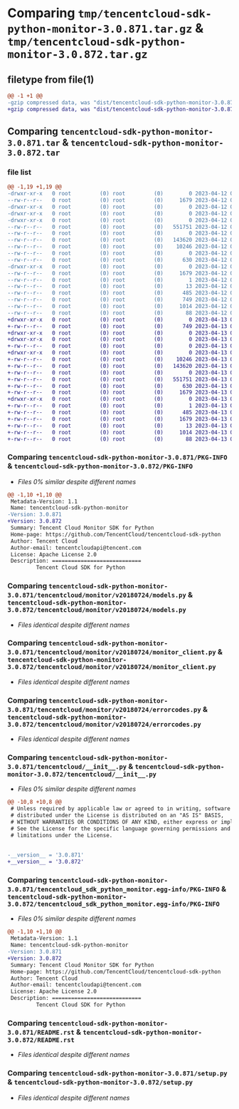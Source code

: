 # Comparing `tmp/tencentcloud-sdk-python-monitor-3.0.871.tar.gz` & `tmp/tencentcloud-sdk-python-monitor-3.0.872.tar.gz`

## filetype from file(1)

```diff
@@ -1 +1 @@
-gzip compressed data, was "dist/tencentcloud-sdk-python-monitor-3.0.871.tar", last modified: Wed Apr 12 00:36:10 2023, max compression
+gzip compressed data, was "dist/tencentcloud-sdk-python-monitor-3.0.872.tar", last modified: Thu Apr 13 00:49:10 2023, max compression
```

## Comparing `tencentcloud-sdk-python-monitor-3.0.871.tar` & `tencentcloud-sdk-python-monitor-3.0.872.tar`

### file list

```diff
@@ -1,19 +1,19 @@
-drwxr-xr-x   0 root         (0) root         (0)        0 2023-04-12 00:36:10.000000 tencentcloud-sdk-python-monitor-3.0.871/
--rw-r--r--   0 root         (0) root         (0)     1679 2023-04-12 00:36:10.000000 tencentcloud-sdk-python-monitor-3.0.871/PKG-INFO
-drwxr-xr-x   0 root         (0) root         (0)        0 2023-04-12 00:36:10.000000 tencentcloud-sdk-python-monitor-3.0.871/tencentcloud/
-drwxr-xr-x   0 root         (0) root         (0)        0 2023-04-12 00:36:10.000000 tencentcloud-sdk-python-monitor-3.0.871/tencentcloud/monitor/
-drwxr-xr-x   0 root         (0) root         (0)        0 2023-04-12 00:36:10.000000 tencentcloud-sdk-python-monitor-3.0.871/tencentcloud/monitor/v20180724/
--rw-r--r--   0 root         (0) root         (0)   551751 2023-04-12 00:36:10.000000 tencentcloud-sdk-python-monitor-3.0.871/tencentcloud/monitor/v20180724/models.py
--rw-r--r--   0 root         (0) root         (0)        0 2023-04-12 00:36:10.000000 tencentcloud-sdk-python-monitor-3.0.871/tencentcloud/monitor/v20180724/__init__.py
--rw-r--r--   0 root         (0) root         (0)   143620 2023-04-12 00:36:10.000000 tencentcloud-sdk-python-monitor-3.0.871/tencentcloud/monitor/v20180724/monitor_client.py
--rw-r--r--   0 root         (0) root         (0)    10246 2023-04-12 00:36:10.000000 tencentcloud-sdk-python-monitor-3.0.871/tencentcloud/monitor/v20180724/errorcodes.py
--rw-r--r--   0 root         (0) root         (0)        0 2023-04-12 00:36:10.000000 tencentcloud-sdk-python-monitor-3.0.871/tencentcloud/monitor/__init__.py
--rw-r--r--   0 root         (0) root         (0)      630 2023-04-12 00:36:10.000000 tencentcloud-sdk-python-monitor-3.0.871/tencentcloud/__init__.py
-drwxr-xr-x   0 root         (0) root         (0)        0 2023-04-12 00:36:10.000000 tencentcloud-sdk-python-monitor-3.0.871/tencentcloud_sdk_python_monitor.egg-info/
--rw-r--r--   0 root         (0) root         (0)     1679 2023-04-12 00:36:10.000000 tencentcloud-sdk-python-monitor-3.0.871/tencentcloud_sdk_python_monitor.egg-info/PKG-INFO
--rw-r--r--   0 root         (0) root         (0)        1 2023-04-12 00:36:10.000000 tencentcloud-sdk-python-monitor-3.0.871/tencentcloud_sdk_python_monitor.egg-info/dependency_links.txt
--rw-r--r--   0 root         (0) root         (0)       13 2023-04-12 00:36:10.000000 tencentcloud-sdk-python-monitor-3.0.871/tencentcloud_sdk_python_monitor.egg-info/top_level.txt
--rw-r--r--   0 root         (0) root         (0)      485 2023-04-12 00:36:10.000000 tencentcloud-sdk-python-monitor-3.0.871/tencentcloud_sdk_python_monitor.egg-info/SOURCES.txt
--rw-r--r--   0 root         (0) root         (0)      749 2023-04-12 00:36:10.000000 tencentcloud-sdk-python-monitor-3.0.871/README.rst
--rw-r--r--   0 root         (0) root         (0)     1014 2023-04-12 00:36:10.000000 tencentcloud-sdk-python-monitor-3.0.871/setup.py
--rw-r--r--   0 root         (0) root         (0)       88 2023-04-12 00:36:10.000000 tencentcloud-sdk-python-monitor-3.0.871/setup.cfg
+drwxr-xr-x   0 root         (0) root         (0)        0 2023-04-13 00:49:10.000000 tencentcloud-sdk-python-monitor-3.0.872/
+-rw-r--r--   0 root         (0) root         (0)      749 2023-04-13 00:49:10.000000 tencentcloud-sdk-python-monitor-3.0.872/README.rst
+drwxr-xr-x   0 root         (0) root         (0)        0 2023-04-13 00:49:10.000000 tencentcloud-sdk-python-monitor-3.0.872/tencentcloud/
+drwxr-xr-x   0 root         (0) root         (0)        0 2023-04-13 00:49:10.000000 tencentcloud-sdk-python-monitor-3.0.872/tencentcloud/monitor/
+-rw-r--r--   0 root         (0) root         (0)        0 2023-04-13 00:49:10.000000 tencentcloud-sdk-python-monitor-3.0.872/tencentcloud/monitor/__init__.py
+drwxr-xr-x   0 root         (0) root         (0)        0 2023-04-13 00:49:10.000000 tencentcloud-sdk-python-monitor-3.0.872/tencentcloud/monitor/v20180724/
+-rw-r--r--   0 root         (0) root         (0)    10246 2023-04-13 00:49:10.000000 tencentcloud-sdk-python-monitor-3.0.872/tencentcloud/monitor/v20180724/errorcodes.py
+-rw-r--r--   0 root         (0) root         (0)   143620 2023-04-13 00:49:10.000000 tencentcloud-sdk-python-monitor-3.0.872/tencentcloud/monitor/v20180724/monitor_client.py
+-rw-r--r--   0 root         (0) root         (0)        0 2023-04-13 00:49:10.000000 tencentcloud-sdk-python-monitor-3.0.872/tencentcloud/monitor/v20180724/__init__.py
+-rw-r--r--   0 root         (0) root         (0)   551751 2023-04-13 00:49:10.000000 tencentcloud-sdk-python-monitor-3.0.872/tencentcloud/monitor/v20180724/models.py
+-rw-r--r--   0 root         (0) root         (0)      630 2023-04-13 00:49:10.000000 tencentcloud-sdk-python-monitor-3.0.872/tencentcloud/__init__.py
+-rw-r--r--   0 root         (0) root         (0)     1679 2023-04-13 00:49:10.000000 tencentcloud-sdk-python-monitor-3.0.872/PKG-INFO
+drwxr-xr-x   0 root         (0) root         (0)        0 2023-04-13 00:49:10.000000 tencentcloud-sdk-python-monitor-3.0.872/tencentcloud_sdk_python_monitor.egg-info/
+-rw-r--r--   0 root         (0) root         (0)        1 2023-04-13 00:49:10.000000 tencentcloud-sdk-python-monitor-3.0.872/tencentcloud_sdk_python_monitor.egg-info/dependency_links.txt
+-rw-r--r--   0 root         (0) root         (0)      485 2023-04-13 00:49:10.000000 tencentcloud-sdk-python-monitor-3.0.872/tencentcloud_sdk_python_monitor.egg-info/SOURCES.txt
+-rw-r--r--   0 root         (0) root         (0)     1679 2023-04-13 00:49:10.000000 tencentcloud-sdk-python-monitor-3.0.872/tencentcloud_sdk_python_monitor.egg-info/PKG-INFO
+-rw-r--r--   0 root         (0) root         (0)       13 2023-04-13 00:49:10.000000 tencentcloud-sdk-python-monitor-3.0.872/tencentcloud_sdk_python_monitor.egg-info/top_level.txt
+-rw-r--r--   0 root         (0) root         (0)     1014 2023-04-13 00:49:10.000000 tencentcloud-sdk-python-monitor-3.0.872/setup.py
+-rw-r--r--   0 root         (0) root         (0)       88 2023-04-13 00:49:10.000000 tencentcloud-sdk-python-monitor-3.0.872/setup.cfg
```

### Comparing `tencentcloud-sdk-python-monitor-3.0.871/PKG-INFO` & `tencentcloud-sdk-python-monitor-3.0.872/PKG-INFO`

 * *Files 0% similar despite different names*

```diff
@@ -1,10 +1,10 @@
 Metadata-Version: 1.1
 Name: tencentcloud-sdk-python-monitor
-Version: 3.0.871
+Version: 3.0.872
 Summary: Tencent Cloud Monitor SDK for Python
 Home-page: https://github.com/TencentCloud/tencentcloud-sdk-python
 Author: Tencent Cloud
 Author-email: tencentcloudapi@tencent.com
 License: Apache License 2.0
 Description: ============================
         Tencent Cloud SDK for Python
```

### Comparing `tencentcloud-sdk-python-monitor-3.0.871/tencentcloud/monitor/v20180724/models.py` & `tencentcloud-sdk-python-monitor-3.0.872/tencentcloud/monitor/v20180724/models.py`

 * *Files identical despite different names*

### Comparing `tencentcloud-sdk-python-monitor-3.0.871/tencentcloud/monitor/v20180724/monitor_client.py` & `tencentcloud-sdk-python-monitor-3.0.872/tencentcloud/monitor/v20180724/monitor_client.py`

 * *Files identical despite different names*

### Comparing `tencentcloud-sdk-python-monitor-3.0.871/tencentcloud/monitor/v20180724/errorcodes.py` & `tencentcloud-sdk-python-monitor-3.0.872/tencentcloud/monitor/v20180724/errorcodes.py`

 * *Files identical despite different names*

### Comparing `tencentcloud-sdk-python-monitor-3.0.871/tencentcloud/__init__.py` & `tencentcloud-sdk-python-monitor-3.0.872/tencentcloud/__init__.py`

 * *Files 0% similar despite different names*

```diff
@@ -10,8 +10,8 @@
 # Unless required by applicable law or agreed to in writing, software
 # distributed under the License is distributed on an "AS IS" BASIS,
 # WITHOUT WARRANTIES OR CONDITIONS OF ANY KIND, either express or implied.
 # See the License for the specific language governing permissions and
 # limitations under the License.
 
 
-__version__ = '3.0.871'
+__version__ = '3.0.872'
```

### Comparing `tencentcloud-sdk-python-monitor-3.0.871/tencentcloud_sdk_python_monitor.egg-info/PKG-INFO` & `tencentcloud-sdk-python-monitor-3.0.872/tencentcloud_sdk_python_monitor.egg-info/PKG-INFO`

 * *Files 0% similar despite different names*

```diff
@@ -1,10 +1,10 @@
 Metadata-Version: 1.1
 Name: tencentcloud-sdk-python-monitor
-Version: 3.0.871
+Version: 3.0.872
 Summary: Tencent Cloud Monitor SDK for Python
 Home-page: https://github.com/TencentCloud/tencentcloud-sdk-python
 Author: Tencent Cloud
 Author-email: tencentcloudapi@tencent.com
 License: Apache License 2.0
 Description: ============================
         Tencent Cloud SDK for Python
```

### Comparing `tencentcloud-sdk-python-monitor-3.0.871/README.rst` & `tencentcloud-sdk-python-monitor-3.0.872/README.rst`

 * *Files identical despite different names*

### Comparing `tencentcloud-sdk-python-monitor-3.0.871/setup.py` & `tencentcloud-sdk-python-monitor-3.0.872/setup.py`

 * *Files identical despite different names*

